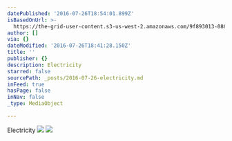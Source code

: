 ```yaml
---
datePublished: '2016-07-26T18:54:01.899Z'
isBasedOnUrl: >-
  https://the-grid-user-content.s3-us-west-2.amazonaws.com/9f893013-0860-457f-848d-ff8e3b43ee28.jpg
author: []
via: {}
dateModified: '2016-07-26T18:41:28.150Z'
title: ''
publisher: {}
description: Electricity
starred: false
sourcePath: _posts/2016-07-26-electricity.md
inFeed: true
hasPage: false
inNav: false
_type: MediaObject

---
```

Electricity
![](https://the-grid-user-content.s3-us-west-2.amazonaws.com/44c5d412-ad74-4252-8ebb-ec0d0cb903c3.jpg)
![](https://the-grid-user-content.s3-us-west-2.amazonaws.com/1a78c072-a4bb-40a9-93d8-38a9e8983324.jpg)